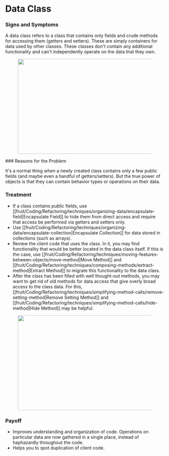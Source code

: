 # Data Class
### Signs and Symptoms

A data class refers to a class that contains only fields and crude
methods for accessing them (getters and setters). These are simply containers for data used by other classes. These classes don't contain any additional functionality and can't independently operate on the data that they own.

<figure class="image">
<img
src="https://refactoring.guru/images/refactoring/content/smells/data-class-01.png?id=2ea1583b05a194a056d27ac559545318"
srcset="https://refactoring.guru/images/refactoring/content/smells/data-class-01-2x.png?id=2beb8150d4ba31ca37d6515495ceff2d 2x"
width="500" height="300" />
</figure>
### Reasons for the Problem

It's a normal thing when a newly created class contains only a few public fields (and maybe even a handful of getters/setters). But the true power of objects is that they can contain behavior types or operations on their data.

### Treatment
- If a class contains public fields, use [[fruit/Coding/Refactoring/techniques/organizing-data/encapsulate-field|Encapsulate Field]] to hide them from direct access and require that access be performed via getters and setters only.
- Use [[fruit/Coding/Refactoring/techniques/organizing-data/encapsulate-collection|Encapsulate Collection]] for data stored in collections (such as arrays).
- Review the client code that uses the class. In it, you may find functionality that would be better located in the data class itself. If this is the case, use [[fruit/Coding/Refactoring/techniques/moving-features-between-objects/move-method|Move Method]] and [[fruit/Coding/Refactoring/techniques/composing-methods/extract-method|Extract Method]] to migrate this functionality to the data class.
- After the class has been filled with well thought-out methods, you may want to get rid of old methods for data access that give overly broad access to the class data. For this, [[fruit/Coding/Refactoring/techniques/simplifying-method-calls/remove-setting-method|Remove Setting Method]] and [[fruit/Coding/Refactoring/techniques/simplifying-method-calls/hide-method|Hide Method]] may be helpful.

<figure class="image">
<img
src="https://refactoring.guru/images/refactoring/content/smells/data-class-02.png?id=db0eb15f9f229bafd8423b2cfd09f910"
srcset="https://refactoring.guru/images/refactoring/content/smells/data-class-02-2x.png?id=fb9b6d670232d6effe790980e6b388ec 2x"
loading="lazy" width="500" height="300" />
</figure>

### Payoff
- Improves understanding and organization of code. Operations on particular data are now gathered in a single place, instead of haphazardly throughout the code.
- Helps you to spot duplication of client code.
